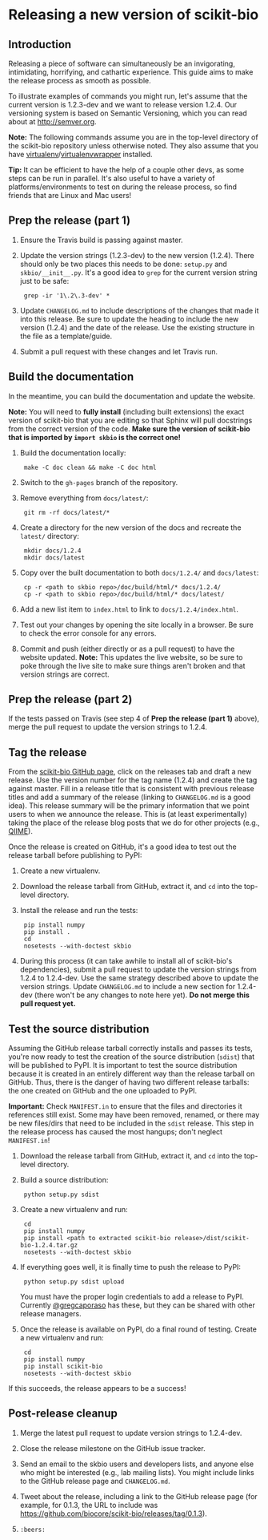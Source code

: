 # Releasing a new version of scikit-bio

## Introduction

Releasing a piece of software can simultaneously be an invigorating, intimidating, horrifying, and cathartic experience. This guide aims to make the release process as smooth as possible.

To illustrate examples of commands you might run, let's assume that the current version is 1.2.3-dev and we want to release version 1.2.4. Our versioning system is based on Semantic Versioning, which you can read about at http://semver.org.

**Note:** The following commands assume you are in the top-level directory of the scikit-bio repository unless otherwise noted. They also assume that you have [virtualenv](http://virtualenv.readthedocs.org/en/latest/#)/[virtualenvwrapper](http://virtualenvwrapper.readthedocs.org/en/latest/) installed.

**Tip:** It can be efficient to have the help of a couple other devs, as some steps can be run in parallel. It's also useful to have a variety of platforms/environments to test on during the release process, so find friends that are Linux and Mac users!

## Prep the release (part 1)

1. Ensure the Travis build is passing against master.

2. Update the version strings (1.2.3-dev) to the new version (1.2.4). There should only be two places this needs to be done: ``setup.py`` and ``skbio/__init__.py``. It's a good idea to ``grep`` for the current version string just to be safe:

        grep -ir '1\.2\.3-dev' *

3. Update ``CHANGELOG.md`` to include descriptions of the changes that made it into this release. Be sure to update the heading to include the new version (1.2.4) and the date of the release. Use the existing structure in the file as a template/guide.

4. Submit a pull request with these changes and let Travis run.

## Build the documentation

In the meantime, you can build the documentation and update the website.

**Note:** You will need to **fully install** (including built extensions) the exact version of scikit-bio that you are editing so that Sphinx will pull docstrings from the correct version of the code. **Make sure the version of scikit-bio that is imported by ``import skbio`` is the correct one!**

1. Build the documentation locally:

        make -C doc clean && make -C doc html

2. Switch to the ``gh-pages`` branch of the repository.

3. Remove everything from ``docs/latest/``:

        git rm -rf docs/latest/*

4. Create a directory for the new version of the docs and recreate the ``latest/`` directory:

        mkdir docs/1.2.4
        mkdir docs/latest

5. Copy over the built documentation to both ``docs/1.2.4/`` and ``docs/latest``:

        cp -r <path to skbio repo>/doc/build/html/* docs/1.2.4/
        cp -r <path to skbio repo>/doc/build/html/* docs/latest/

6. Add a new list item to ``index.html`` to link to ``docs/1.2.4/index.html``.

7. Test out your changes by opening the site locally in a browser. Be sure to check the error console for any errors.

8. Commit and push (either directly or as a pull request) to have the website updated. **Note:** This updates the live website, so be sure to poke through the live site to make sure things aren't broken and that version strings are correct.

## Prep the release (part 2)

If the tests passed on Travis (see step 4 of **Prep the release (part 1)** above), merge the pull request to update the version strings to 1.2.4.

## Tag the release

From the [scikit-bio GitHub page](https://github.com/biocore/scikit-bio), click on the releases tab and draft a new release. Use the version number for the tag name (1.2.4) and create the tag against master. Fill in a release title that is consistent with previous release titles and add a summary of the release (linking to ``CHANGELOG.md`` is a good idea). This release summary will be the primary information that we point users to when we announce the release. This is (at least experimentally) taking the place of the release blog posts that we do for other projects (e.g., [QIIME](http://qiime.org/)).

Once the release is created on GitHub, it's a good idea to test out the release tarball before publishing to PyPI:

1. Create a new virtualenv.

2. Download the release tarball from GitHub, extract it, and ``cd`` into the top-level directory.

3. Install the release and run the tests:

        pip install numpy
        pip install .
        cd
        nosetests --with-doctest skbio

4. During this process (it can take awhile to install all of scikit-bio's dependencies), submit a pull request to update the version strings from 1.2.4 to 1.2.4-dev. Use the same strategy described above to update the version strings. Update ``CHANGELOG.md`` to include a new section for 1.2.4-dev (there won't be any changes to note here yet). **Do not merge this pull request yet.**

## Test the source distribution

Assuming the GitHub release tarball correctly installs and passes its tests, you're now ready to test the creation of the source distribution (``sdist``) that will be published to PyPI. It is important to test the source distribution because it is created in an entirely different way than the release tarball on GitHub. Thus, there is the danger of having two different release tarballs: the one created on GitHub and the one uploaded to PyPI.

**Important:** Check ``MANIFEST.in`` to ensure that the files and directories it references still exist. Some may have been removed, renamed, or there may be new files/dirs that need to be included in the ``sdist`` release. This step in the release process has caused the most hangups; don't neglect ``MANIFEST.in``!

1. Download the release tarball from GitHub, extract it, and ``cd`` into the top-level directory.

2. Build a source distribution:

        python setup.py sdist

3. Create a new virtualenv and run:

        cd
        pip install numpy
        pip install <path to extracted scikit-bio release>/dist/scikit-bio-1.2.4.tar.gz
        nosetests --with-doctest skbio

4. If everything goes well, it is finally time to push the release to PyPI:

        python setup.py sdist upload

    You must have the proper login credentials to add a release to PyPI. Currently [@gregcaporaso](https://github.com/gregcaporaso) has these, but they can be shared with other release managers.

5. Once the release is available on PyPI, do a final round of testing. Create a new virtualenv and run:

        cd
        pip install numpy
        pip install scikit-bio
        nosetests --with-doctest skbio

If this succeeds, the release appears to be a success!

## Post-release cleanup

1. Merge the latest pull request to update version strings to 1.2.4-dev.

2. Close the release milestone on the GitHub issue tracker.

3. Send an email to the skbio users and developers lists, and anyone else who might be interested (e.g., lab mailing lists). You might include links to the GitHub release page and ``CHANGELOG.md``.

4. Tweet about the release, including a link to the GitHub release page (for example, for 0.1.3, the URL to include was https://github.com/biocore/scikit-bio/releases/tag/0.1.3).

5. ``:beers:``
